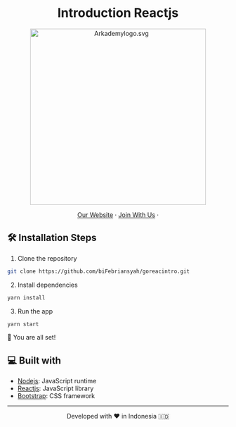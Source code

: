 <h1 align="center">
  Introduction Reactjs
</h1>

<p align="center"><img src="https://yt3.ggpht.com/ytc/AKedOLT7YD9x6PiR-CfbBbFC3wz2WatiIZFrI_I0v-6k=s900-c-k-c0x00ffffff-no-rj" width="400px" alt="Arkademylogo.svg" /></p>

<p align="center">
    <a href="https://www.fazztrack.com/" target="blank">Our Website</a>
    ·
    <a href="https://www.fazztrack.com/class/backend-golang">Join With Us</a>
    ·
</p>

## 🛠️ Installation Steps

1. Clone the repository

```bash
git clone https://github.com/biFebriansyah/goreacintro.git
```

2. Install dependencies

```bash
yarn install
```

3. Run the app

```bash
yarn start
```

🌟 You are all set!

## 💻 Built with

-   [Nodejs](https://nodejs.org/en/): JavaScript runtime
-   [Reactjs](https://reactjs.org/): JavaScript library
-   [Bootstrap](https://react-bootstrap.github.io/): CSS framework

<hr>
<p align="center">
Developed with ❤️ in Indonesia 	🇮🇩
</p>
